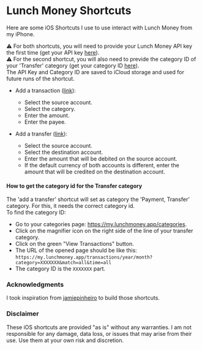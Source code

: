 # Lunch Money Shortcuts
Here are some iOS Shortcuts I use to use interact with Lunch Money from my iPhone.  

⚠️ For both shortcuts, you will need to provide your Lunch Money API key the first time (get your API key [here](https://my.lunchmoney.app/developers)).  
⚠️ For the second shortcut, you will also need to previde the category ID of your 'Transfer' category (get your category ID [here](#how-to-get-the-category-id-for-the-transfer-category)).  
The API Key and Category ID are saved to iCloud storage and used for future runs of the shortcut.

- Add a transaction ([link](https://www.icloud.com/shortcuts/ab60ff7e9f6c48488784d3e8dff1c749)):
  - Select the source account.
  - Select the category.
  - Enter the amount.
  - Enter the payee.
    
- Add a transfer ([link](https://www.icloud.com/shortcuts/b689583b136c4e0a9b221db357c91d4a)):
  - Select the source account.
  - Select the destination account.
  - Enter the amount that will be debited on the source account.
  - If the default currency of both accounts is different, enter the amount that will be credited on the destination account.


#### How to get the category id for the Transfer category
The 'add a transfer' shortcut will set as category the 'Payment, Transfer' category. For this, it needs the correct category id.  
To find the category ID:
- Go to your categories page: https://my.lunchmoney.app/categories.
- Click on the magnifier icon on the right side of the line of your transfer category.
- Click on the green "View Transactions" button.
- The URL of the opened page should be like this: `https://my.lunchmoney.app/transactions/year/month?category=XXXXXXX&match=all&time=all`
- The category ID is the `XXXXXXX` part.



### Acknowledgments
I took inspiration from [jamiepinheiro](https://github.com/jamiepinheiro/lunch_money_categorize_transaction_shortcut) to build those shortcuts.

### Disclaimer
These iOS shortcuts are provided "as is" without any warranties. I am not responsible for any damage, data loss, or issues that may arise from their use. Use them at your own risk and discretion.
